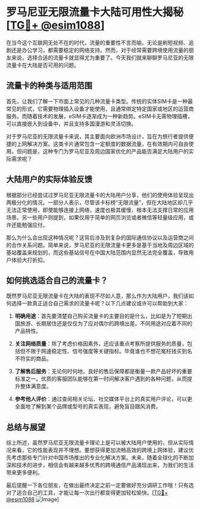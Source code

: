 # 罗马尼亚无限流量卡大陆可用性大揭秘[[TG💪+ @esim1088](https://t.me/s/esim1088)]

在当今这个互联网无处不在的时代，流量的重要性不言而喻。无论是刷短视频、追剧还是办公学习，都需要稳定的网络支持。然而，对于经常需要跨境使用流量的朋友来说，选择合适的流量卡就显得尤为重要了。今天我们就来聊聊罗马尼亚的无限流量卡在大陆是否可用的问题。

## 流量卡的种类与适用范围

首先，让我们了解一下市面上常见的几种流量卡类型。传统的实体SIM卡是一种最常见的形式，它需要物理插入设备才能使用，且通常绑定特定国家或地区的运营商服务。而随着技术的发展，eSIM卡逐渐成为一种新趋势。eSIM卡无需物理插槽，可以直接嵌入到设备中，并且支持多国漫游和灵活切换。

对于罗马尼亚的无限流量卡来说，其主要面向欧洲市场设计，旨在为旅行者提供便捷的上网解决方案。这类卡片通常包含一定额度的数据流量，在有效期内可自由使用。但问题是，这种专门为罗马尼亚及周边国家优化的产品能否满足大陆用户的实际需求呢？

## 大陆用户的实际体验反馈

根据部分已经尝试过罗马尼亚无限流量卡的大陆用户分享，他们的使用体验呈现出两极分化的情况。一部分人表示，尽管该卡标榜“无限流量”，但在大陆地区却几乎无法正常使用，即使能够连接上网络，速度也极其缓慢，根本无法支撑日常的应用场景。另一些用户则提到，如果仅用于简单的网页浏览或者微信等轻量级应用，或许还能勉强应付。

那么为什么会出现这种情况呢？这背后涉及到复杂的国际通信协议以及运营商之间的合作关系问题。简单来说，罗马尼亚的无限流量卡更多是基于当地及周边区域的基站覆盖来规划的，而这些基站信号在中国大陆范围内显然无法完全覆盖，导致用户体验大打折扣。

## 如何挑选适合自己的流量卡？

既然罗马尼亚无限流量卡在大陆的表现不尽如人意，那么作为大陆用户，我们该如何选择一款真正适合自己需求的流量卡呢？以下几点建议或许可以帮助到大家：

1. **明确用途**：首先要清楚自己购买流量卡的主要目的是什么，比如是为了短期出国旅游、长期居住还是仅仅为了应对偶尔的跨境出差。不同用途对应着不同的产品特性。
   
2. **关注网络质量**：除了考虑价格因素外，还应该重点考察所提供服务的质量，包括但不限于网速稳定性、信号强度等关键指标。毕竟谁也不想花冤枉钱买到名不符实的商品。

3. **了解售后服务**：无论何时何地，良好的售后保障都是衡量一款产品好坏的重要标准之一。优质的客服团队能够在第一时间解决客户遇到的各种问题，从而提升整体满意度。

4. **参考他人评价**：通过查阅相关论坛、社交媒体平台上的真实用户评论，可以更全面地了解到某个品牌或型号的真实表现，避免盲目跟风消费。

## 总结与展望

综上所述，虽然罗马尼亚无限流量卡理论上是可以被大陆用户使用的，但从实际情况来看，它的性能表现并不理想。要想获得更加流畅高效的跨境上网体验，建议优先考虑那些专门针对中国市场推出的专业化解决方案。未来，随着全球化的不断加深和技术的进步，相信会有越来越多优秀的跨境通信产品涌现出来，为我们的生活带来更多便利。

最后提醒一下各位朋友，在做出最终决定之前一定要做好充分调研工作哦！只有选对了适合自己的工具，才能让每一次出行都变得更加轻松愉快。[[TG💪+ @esim1088](https://t.me/s/esim1088) ![Image](https://i.postimg.cc/4NQfJmqS/Snipaste-2025-05-13-00-14-12.png)]